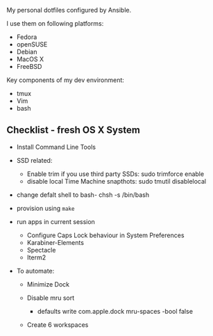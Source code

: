 My personal dotfiles configured by Ansible.

I use them on following platforms:

* Fedora
* openSUSE
* Debian
* MacOS X
* FreeBSD

Key components of my dev environment:

* tmux
* Vim
* bash

Checklist - fresh OS X System
-----------------------------

* Install Command Line Tools
* SSD related:
	* Enable trim if you use third party SSDs: sudo trimforce enable 
	* disable local Time Machine snapthots: sudo tmutil disablelocal
* change defalt shell to bash- chsh -s /bin/bash
* provision using `make`
* run apps in current session
	* Configure Caps Lock behaviour in System Preferences
	* Karabiner-Elements
	* Spectacle
	* Iterm2

* To automate:
	* Minimize Dock
	* Disable mru sort

		* defaults write com.apple.dock mru-spaces -bool false

	* Create 6 workspaces
